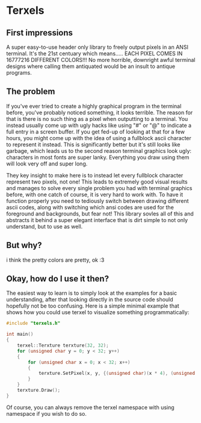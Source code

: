 # Terxels

## First impressions

A super easy-to-use header only library to freely output pixels in an ANSI terminal. It's the 21st centuary which means..... EACH PIXEL COMES IN 16777216 DIFFERENT COLORS!!! No more horrible, downright awful terminal designs where calling them antiquated would be an insult to antique programs.

## The problem

If you've ever tried to create a highly graphical program in the terminal before, you've probably noticed something, it looks terrible. The reason for that is there is no such thing as a pixel when outputting to a terminal. You instead usually come up with ugly hacks like using "#" or "@" to indicate a full entry in a screen buffer. If you get fed-up of looking at that for a few hours, you might come up with the idea of using a fullblock ascii character to represent it instead. This is significantly better but it's still looks like garbage, which leads us to the second reason terminal graphics look ugly: characters in most fonts are super lanky. Everything you draw using them will look very off and super long.

They key insight to make here is to instead let every fullblock character represent two pixels, not one! This leads to extremely good visual results and manages to solve every single problem you had with terminal graphics before, with one catch of course, it is very hard to work with. To have it function properly you need to tediously switch between drawing different ascii codes, along with switching which ansi codes are used for the foreground and backgrounds, but fear not! This library sovles all of this and abstracts it behind a super elegant interface that is dirt simple to not only understand, but to use as well.

## But why?

i think the pretty colors are pretty, ok :3

## Okay, how do I use it then?

The easiest way to learn is to simply look at the examples for a basic understanding, after that looking directly in the source code should hopefully not be too confusing. Here is a simple minimal example that shows how you could use terxel to visualize something programmatically:

```cpp
#include "terxels.h"

int main()
{
    terxel::Terxture terxture(32, 32);
    for (unsigned char y = 0; y < 32; y++)
    {
        for (unsigned char x = 0; x < 32; x++)
        {
            terxture.SetPixel(x, y, {(unsigned char)(x * 4), (unsigned char)(y * 4), (unsigned char)((x + y) * 4)});
        }
    }
    terxture.Draw();
}
```

Of course, you can always remove the terxel namespace with using namespace if you wish to do so.
